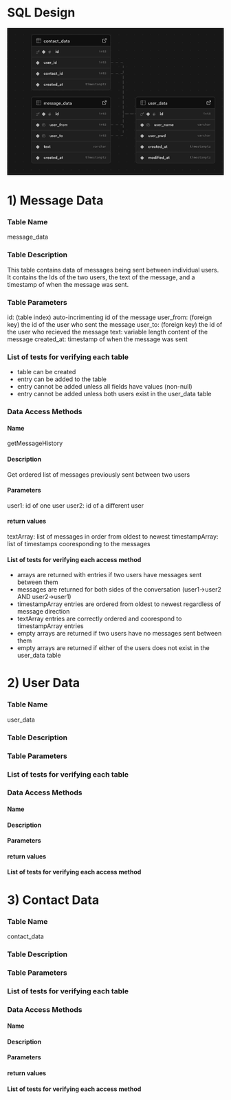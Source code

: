# SQL Design

![Database_Model](Database_Model.png)

# 1) Message Data

### Table Name
message_data

### Table Description
This table contains data of messages being sent between individual users. It contains the Ids of the two users, the text of the message, and a timestamp of when the message was sent.

### Table Parameters
id: (table index) auto-incrimenting id of the message
user_from: (foreign key) the id of the user who sent the message
user_to: (foreign key) the id of the user who recieved the message
text: variable length content of the message
created_at: timestamp of when the message was sent

### List of tests for verifying each table
- table can be created
- entry can be added to the table
- entry cannot be added unless all fields have values (non-null)
- entry cannot be added unless both users exist in the user_data table

### Data Access Methods

#### Name
getMessageHistory

#### Description
Get ordered list of messages previously sent between two users

#### Parameters
user1: id of one user
user2: id of a different user

#### return values
textArray: list of messages in order from oldest to newest
timestampArray: list of timestamps cooresponding to the messages

#### List of tests for verifying each access method
- arrays are returned with entries if two users have messages sent between them
- messages are returned for both sides of the conversation (user1->user2 AND user2->user1)
- timestampArray entries are ordered from oldest to newest regardless of message direction
- textArray entries are correctly ordered and coorespond to timestampArray entries
- empty arrays are returned if two users have no messages sent between them
- empty arrays are returned if either of the users does not exist in the user_data table

# 2) User Data

### Table Name
user_data

### Table Description

### Table Parameters

### List of tests for verifying each table

### Data Access Methods

#### Name

#### Description

#### Parameters

#### return values

#### List of tests for verifying each access method


# 3) Contact Data

### Table Name
contact_data

### Table Description

### Table Parameters

### List of tests for verifying each table

### Data Access Methods

#### Name

#### Description

#### Parameters

#### return values

#### List of tests for verifying each access method